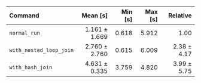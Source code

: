 | Command | Mean [s] | Min [s] | Max [s] | Relative |
|:---|---:|---:|---:|---:|
| `normal_run` | 1.161 ± 1.669 | 0.618 | 5.912 | 1.00 |
| `with_nested_loop_join` | 2.760 ± 2.760 | 0.615 | 6.009 | 2.38 ± 4.17 |
| `with_hash_join` | 4.631 ± 0.335 | 3.759 | 4.820 | 3.99 ± 5.75 |
